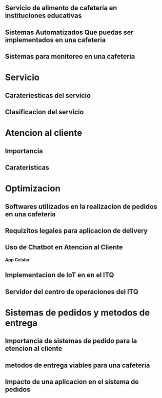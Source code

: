 ## Servicio de alimento de cafeteria en instituciones educativas

## Sistemas Automatizados Que puedas ser implementados en una cafeteria

## Sistemas para monitoreo en una cafeteria
# Servicio
## Carateriesticas del servicio

## Clasificacion del servicio
# Atencion al cliente

## Importancia
## Carateristicas

# Optimizacion
## Softwares utilizados en la realizacion de pedidos en una cafeteria
## Requizitos legales para aplicacion de delivery
## Uso de Chatbot en Atencion al Cliente
#### App Celular



## Implementacion de IoT en en el ITQ

## Servidor del centro de operaciones del ITQ


# Sistemas de pedidos y metodos de entrega
## Importancia de sistemas de pedido para la etencion al cliente
## metodos de entrega viables para una cafeteria
## Impacto de una aplicacion en el sistema de pedidos 
## 
